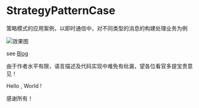 # StrategyPatternCase
策略模式的应用案例，以即时通信中，对不同类型的消息的构建处理业务为例

![效果图](https://img-blog.csdnimg.cn/20200311182538905.gif)

see [Blog](https://blog.csdn.net/Silence1515/article/details/104802016)

由于作者水平有限，语言描述及代码实现中难免有纰漏，望各位看官多提宝贵意见！

Hello , World !

感谢所有！
